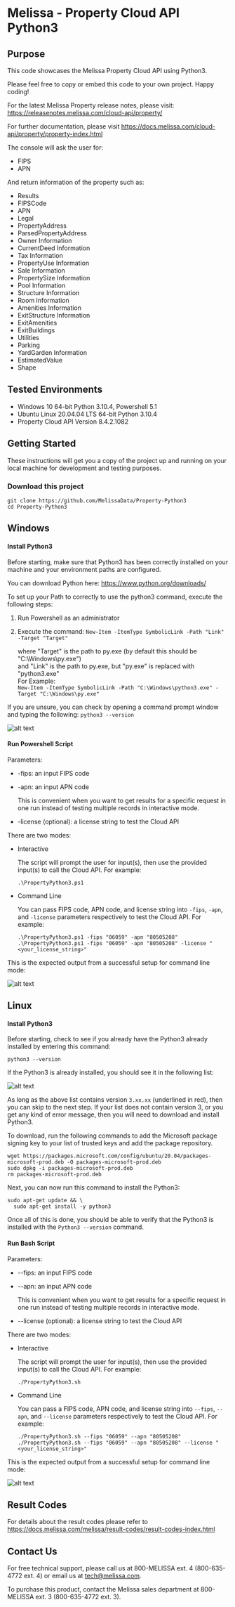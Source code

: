 # Melissa - Property Cloud API Python3

## Purpose
This code showcases the Melissa Property Cloud API using Python3.

Please feel free to copy or embed this code to your own project. Happy coding!

For the latest Melissa Property release notes, please visit: https://releasenotes.melissa.com/cloud-api/property/

For further documentation, please visit https://docs.melissa.com/cloud-api/property/property-index.html

The console will ask the user for:

- FIPS
- APN

And return information of the property such as:

- Results
- FIPSCode
- APN
- Legal
- PropertyAddress
- ParsedPropertyAddress
- Owner Information
- CurrentDeed Information
- Tax Information
- PropertyUse Information
- Sale Information
- PropertySize Information
- Pool Information
- Structure Information
- Room Information
- Amenities Information
- ExitStructure Information
- ExitAmenities
- ExitBuildings
- Utilities
- Parking
- YardGarden Information
- EstimatedValue
- Shape

## Tested Environments
- Windows 10 64-bit Python 3.10.4, Powershell 5.1
- Ubuntu Linux 20.04.04 LTS 64-bit Python 3.10.4
- Property Cloud API Version 8.4.2.1082

## Getting Started
These instructions will get you a copy of the project up and running on your local machine for development and testing purposes.

### Download this project
```
git clone https://github.com/MelissaData/Property-Python3
cd Property-Python3
```

## Windows

#### Install Python3
Before starting, make sure that Python3 has been correctly installed on your machine and your environment paths are configured. 

You can download Python here: 
https://www.python.org/downloads/

To set up your Path to correctly to use the python3 command, execute the following steps:
1) Run Powershell as an administrator 
2) Execute the command: 
`New-Item -ItemType SymbolicLink -Path "Link" -Target "Target"`

    where "Target" is the path to py.exe (by default this should be "C:\Windows\py.exe")\
    and "Link" is the path to py.exe, but "py.exe" is replaced with "python3.exe"\
    For Example:\
    `New-Item -ItemType SymbolicLink -Path "C:\Windows\python3.exe" -Target "C:\Windows\py.exe"`

If you are unsure, you can check by opening a command prompt window and typing the following:
`python3 --version`

![alt text](/screenshots/python_version.png)

#### Run Powershell Script
Parameters:
- -fips: an input FIPS code
- -apn: an input APN code

  This is convenient when you want to get results for a specific request in one run instead of testing multiple records in interactive mode.  

- -license (optional): a license string to test the Cloud API

There are two modes:

- Interactive 

	The script will prompt the user for input(s), then use the provided input(s) to call the Cloud API. For example:
	```
	.\PropertyPython3.ps1
	```

- Command Line 

	You can pass FIPS code, APN code, and license string into `-fips`, `-apn`, and `-license` parameters respectively to test the Cloud API. For example:
	```
    .\PropertyPython3.ps1 -fips "06059" -apn "80505208"
    .\PropertyPython3.ps1 -fips "06059" -apn "80505208" -license "<your_license_string>"
    ```

This is the expected output from a successful setup for command line mode:

![alt text](/screenshots/output.png)

## Linux

#### Install Python3
Before starting, check to see if you already have the Python3 already installed by entering this command:

`python3 --version`

If the Python3 is already installed, you should see it in the following list:

![alt text](/screenshots/python_version2.png)

As long as the above list contains version `3.xx.xx` (underlined in red), then you can skip to the next step. If your list does not contain version 3, or you get any kind of error message, then you will need to download and install Python3.

To download, run the following commands to add the Microsoft package signing key to your list of trusted keys and add the package repository.

```
wget https://packages.microsoft.com/config/ubuntu/20.04/packages-microsoft-prod.deb -O packages-microsoft-prod.deb
sudo dpkg -i packages-microsoft-prod.deb
rm packages-microsoft-prod.deb
```

Next, you can now run this command to install the Python3:

```
sudo apt-get update && \
  sudo apt-get install -y python3
```

Once all of this is done, you should be able to verify that the Python3 is installed with the `Python3 --version` command.

#### Run Bash Script
Parameters:
- --fips: an input FIPS code
- --apn: an input APN code

  This is convenient when you want to get results for a specific request in one run instead of testing multiple records in interactive mode.  

- --license (optional): a license string to test the Cloud API

There are two modes:

- Interactive 

	The script will prompt the user for input(s), then use the provided input(s) to call the Cloud API. For example:
	```
	./PropertyPython3.sh
	```

- Command Line 

	You can pass a FIPS code, APN code, and license string into `--fips`, `--apn`, and `--license` parameters respectively to test the Cloud API. For example:
	```
    ./PropertyPython3.sh --fips "06059" --apn "80505208"
    ./PropertyPython3.sh --fips "06059" --apn "80505208" --license "<your_license_string>"
    ```

This is the expected output from a successful setup for command line mode:

![alt text](/screenshots/output2.png)

## Result Codes
For details about the result codes please refer to https://docs.melissa.com/melissa/result-codes/result-codes-index.html

## Contact Us
For free technical support, please call us at 800-MELISSA ext. 4 (800-635-4772 ext. 4) or email us at tech@melissa.com.

To purchase this product, contact the Melissa sales department at 800-MELISSA ext. 3 (800-635-4772 ext. 3).
